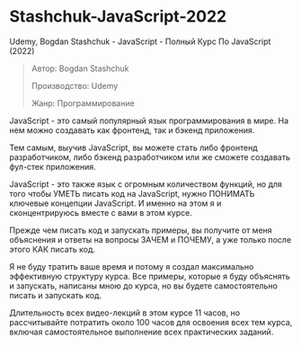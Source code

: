 # Stashchuk-JavaScript-2022
Udemy, Bogdan Stashchuk - JavaScript - Полный Курс По JavaScript (2022)

> Автор: Bogdan Stashchuk
> 
> Производство: Udemy
> 
> Жанр: Программирование

JavaScript - это самый популярный язык программирования в мире. На нем можно создавать как фронтенд, так и бэкенд приложения.

Тем самым, выучив JavaScript, вы можете стать либо фронтенд разработчиком, либо бэкенд разработчиком или же сможете создавать фул-стек приложения.

JavaScript - это также язык с огромным количеством функций, но для того чтобы УМЕТЬ писать код на JavaScript, нужно ПОНИМАТЬ ключевые концепции JavaScript. И именно на этом я и сконцентрируюсь вместе с вами в этом курсе.

Прежде чем писать код и запускать примеры, вы получите от меня объяснения и ответы на вопросы ЗАЧЕМ и ПОЧЕМУ, а уже только после этого КАК писать код.

Я не буду тратить ваше время и потому я создал максимально эффективную структуру курса. Все примеры, которые я буду объяснять и запускать, написаны мною до курса, но вы будете самостоятельно писать и запускать код.

Длительность всех видео-лекций в этом курсе 11 часов, но рассчитывайте потратить около 100 часов для освоения всех тем курса, включая самостоятельное выполнение всех практических заданий.